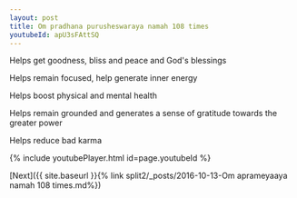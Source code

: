 ```yaml
---
layout: post
title: Om pradhana purusheswaraya namah 108 times
youtubeId: apU3sFAttSQ
---
```

 
 
Helps get goodness, bliss and peace and God's blessings
 
Helps remain focused, help generate inner energy 
 
Helps boost physical and mental health 
 
Helps remain grounded and generates a sense of gratitude towards the greater power 
 
Helps reduce bad karma
 
 
 
 


{% include youtubePlayer.html id=page.youtubeId %}
 
[Next]({{ site.baseurl }}{% link  split2/_posts/2016-10-13-Om aprameyaaya namah 108 times.md%})
 
